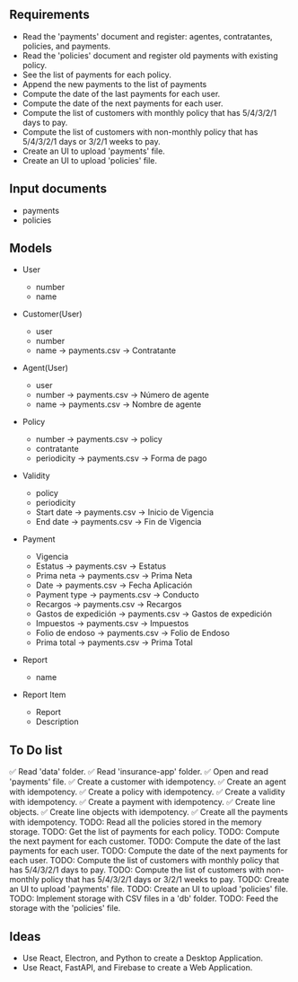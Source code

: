 ## Requirements

* Read the 'payments' document and register: agentes, contratantes, policies, and payments.
* Read the 'policies' document and register old payments with existing policy.
* See the list of payments for each policy.
* Append the new payments to the list of payments
* Compute the date of the last payments for each user.
* Compute the date of the next payments for each user.
* Compute the list of customers with monthly policy that has 5/4/3/2/1 days to pay.
* Compute the list of customers with non-monthly policy that has 5/4/3/2/1 days or 3/2/1 weeks to pay.
* Create an UI to upload 'payments' file.
* Create an UI to upload 'policies' file.

## Input documents

* payments
* policies

## Models

* User
    * number
    * name

* Customer(User)
    * user
    * number
    * name -> payments.csv -> Contratante

* Agent(User)
    * user
    * number -> payments.csv -> Número de agente
    * name -> payments.csv -> Nombre de agente

* Policy
    * number -> payments.csv -> policy
    * contratante
    * periodicity -> payments.csv -> Forma de pago

* Validity
    * policy
    * periodicity
    * Start date -> payments.csv -> Inicio de Vigencia
    * End date -> payments.csv -> Fin de Vigencia

* Payment
    * Vigencia
    * Estatus -> payments.csv -> Estatus
    * Prima neta -> payments.csv -> Prima Neta
    * Date -> payments.csv -> Fecha Aplicación
    * Payment type -> payments.csv -> Conducto
    * Recargos -> payments.csv -> Recargos
    * Gastos de expedición -> payments.csv -> Gastos de expedición
    * Impuestos -> payments.csv -> Impuestos
    * Folio de endoso -> payments.csv -> Folio de Endoso
    * Prima total -> payments.csv -> Prima Total

* Report
    * name

* Report Item
    * Report
    * Description

## To Do list

✅ Read 'data' folder.
✅ Read 'insurance-app' folder.
✅ Open and read 'payments' file.
✅ Create a customer with idempotency.
✅ Create an agent with idempotency.
✅ Create a policy with idempotency.
✅ Create a validity with idempotency.
✅ Create a payment with idempotency.
✅ Create line objects.
✅ Create line objects with idempotency.
✅ Create all the payments with idempotency.
TODO: Read all the policies stored in the memory storage.
TODO: Get the list of payments for each policy.
TODO: Compute the next payment for each customer.
TODO: Compute the date of the last payments for each user.
TODO: Compute the date of the next payments for each user.
TODO: Compute the list of customers with monthly policy that has 5/4/3/2/1 days to pay.
TODO: Compute the list of customers with non-monthly policy that has 5/4/3/2/1 days or 3/2/1 weeks to pay.
TODO: Create an UI to upload 'payments' file.
TODO: Create an UI to upload 'policies' file.
TODO: Implement storage with CSV files in a 'db' folder.
TODO: Feed the storage with the 'policies' file.

## Ideas

* Use React, Electron, and Python to create a Desktop Application.
* Use React, FastAPI, and Firebase to create a Web Application.